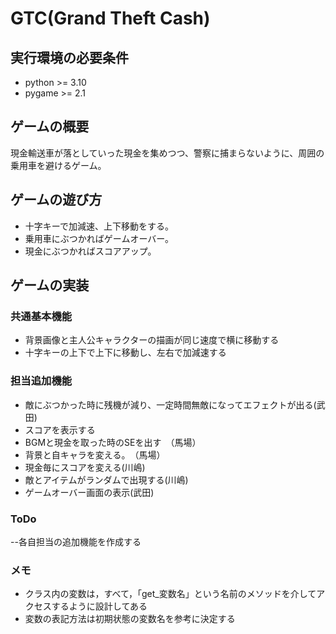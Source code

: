 # GTC(Grand Theft Cash)

## 実行環境の必要条件
* python >= 3.10
* pygame >= 2.1

## ゲームの概要
現金輸送車が落としていった現金を集めつつ、警察に捕まらないように、周囲の乗用車を避けるゲーム。

## ゲームの遊び方
* 十字キーで加減速、上下移動をする。
* 乗用車にぶつかればゲームオーバー。
* 現金にぶつかればスコアアップ。

## ゲームの実装
### 共通基本機能
* 背景画像と主人公キャラクターの描画が同じ速度で横に移動する
* 十字キーの上下で上下に移動し、左右で加減速する

### 担当追加機能
* 敵にぶつかった時に残機が減り、一定時間無敵になってエフェクトが出る(武田)
* スコアを表示する
* BGMと現金を取った時のSEを出す　（馬場）
* 背景と自キャラを変える。　（馬場）
* 現金毎にスコアを変える(川嶋)
* 敵とアイテムがランダムで出現する(川嶋)
* ゲームオーバー画面の表示(武田)


### ToDo
--各自担当の追加機能を作成する

### メモ
* クラス内の変数は，すべて，「get_変数名」という名前のメソッドを介してアクセスするように設計してある
* 変数の表記方法は初期状態の変数名を参考に決定する
